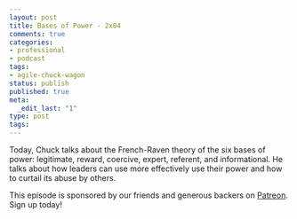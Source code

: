 ```yaml
---
layout: post
title: Bases of Power - 2x04
comments: true
categories:
- professional
- podcast
tags:
- agile-chuck-wagon
status: publish
published: true
meta:
  _edit_last: "1"
type: post
tags:
---
```

<p>Today, Chuck talks about the French-Raven theory of the six bases of power: legitimate, reward, coercive, expert, referent, and informational. He talks about how leaders can use more effectively use their power and how to curtail its abuse by others.</p>
<p>This episode is sponsored by our friends and generous backers on <a href="https://www.patreon.com/agilechuckwagon">Patreon</a>. Sign up today!</p>